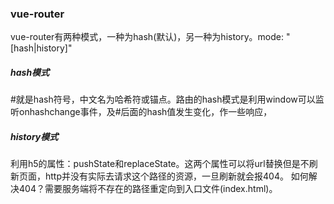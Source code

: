 ### vue-router
vue-router有两种模式，一种为hash(默认)，另一种为history。mode: "[hash|history]"
##### hash模式
\#就是hash符号，中文名为哈希符或锚点。路由的hash模式是利用window可以监听onhashchange事件，及#后面的hash值发生变化，作一些响应，
##### history模式
利用h5的属性：pushState和replaceState。这两个属性可以将url替换但是不刷新页面，http并没有实际去请求这个路径的资源，一旦刷新就会报404。
如何解决404？需要服务端将不存在的路径重定向到入口文件(index.html)。
